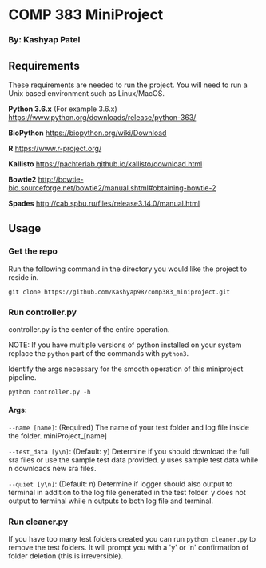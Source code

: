 # COMP 383 MiniProject
### By: Kashyap Patel

## Requirements
These requirements are needed to run the project. You will need to run a Unix based environment such as Linux/MacOS.

**Python 3.6.x** (For example 3.6.x) 
https://www.python.org/downloads/release/python-363/

**BioPython**
https://biopython.org/wiki/Download

**R**
https://www.r-project.org/

**Kallisto**
https://pachterlab.github.io/kallisto/download.html

**Bowtie2**
http://bowtie-bio.sourceforge.net/bowtie2/manual.shtml#obtaining-bowtie-2

**Spades**
http://cab.spbu.ru/files/release3.14.0/manual.html

## Usage
### Get the repo
Run the following command in the directory you would like the project to reside in.

`git clone https://github.com/Kashyap98/comp383_miniproject.git`
### Run controller.py
controller.py is the center of the entire operation. 

NOTE: If you have multiple versions of python installed on your system replace the `python` part of the commands with `python3`.

Identify the args necessary for the smooth operation of this miniproject pipeline.

`python controller.py -h`
#### Args:
`--name [name]`: (Required) The name of your test folder and log file inside the folder. miniProject_[name]

`--test_data [y\n]`: (Default: y) Determine if you should download the full sra files or use the sample test data provided. y uses sample test data while n downloads new sra files. 

`--quiet [y\n]`: (Default: n) Determine if logger should also output to terminal in addition to the log file generated in the test folder. y does not output to terminal while n outputs to both log file and terminal.

### Run cleaner.py

If you have too many test folders created you can run `python cleaner.py` to remove the test folders. It will prompt you with a 'y' or 'n' confirmation of folder deletion (this is irreversible).

 
